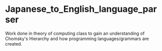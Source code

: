 # Japanese_to_English_language_parser
Work done in theory of computing class to gain an understanding of Chomsky's Hierarchy and how programming 
languages/grammars are created. 

